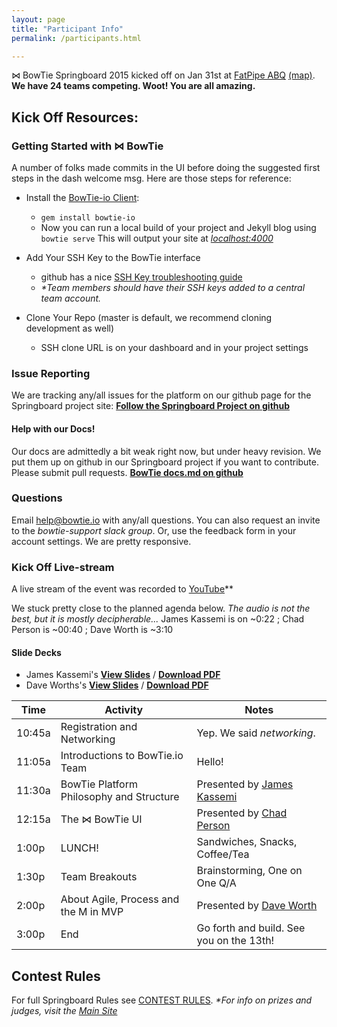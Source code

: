 ```yaml
---
layout: page
title: "Participant Info"
permalink: /participants.html

---
```

&#8904; BowTie Springboard 2015 kicked off on Jan 31st at [FatPipe ABQ](http://fatpipeabq.com) [(map)](https://www.google.com/maps/place/200+Broadway+Blvd+NE,+Albuquerque,+NM+87102/@35.084701,-106.6440609,17z/data=!3m1!4b1!4m2!3m1!1s0x87220cbc7ce053b3:0x87a438e1b38abc21). **We have 24 teams competing. Woot! You are all amazing.**

## Kick Off Resources:

### Getting Started with &#8904; BowTie
A number of folks made commits in the UI before doing the suggested first steps in the dash welcome msg. Here are those steps for reference:

- Install the [BowTie-io Client](https://github.com/bowtie-io/bowtie-io):
  - `gem install bowtie-io`
  - Now you can run a local build of your project and Jekyll blog using `bowtie serve` This will output your site at [*localhost:4000*](localhost:4000/)

- Add Your SSH Key to the BowTie interface
  - github has a nice [SSH Key troubleshooting guide](https://help.github.com/categories/ssh/)
  - _*Team members should have their SSH keys added to a central team account._


- Clone Your Repo (master is default, we recommend cloning development as well)
  - SSH clone URL is on your dashboard and in your project settings


### Issue Reporting
We are tracking any/all issues for the platform on our github page for the Springboard project site:
[**Follow the Springboard Project on github**](https://github.com/bowtie-io/springboard/issues)

#### Help with our Docs!
Our docs are admittedly a bit weak right now, but under heavy revision. We put them up on github in our Springboard project if you want to contribute. Please submit pull requests.
[**BowTie docs.md on github**](https://github.com/bowtie-io/springboard/blob/master/bowtie-docs.md)


### Questions
Email [help@bowtie.io](mailto:help@bowtie.io) with any/all questions. You can also request an invite to the _bowtie-support slack group_.
Or, use the feedback form in your account settings. We are pretty responsive.

### Kick Off Live-stream
A live stream of the event was recorded to [YouTube](https://www.youtube.com/watch?v=wYPIYfhhvUo "A-100 Live Feed")**

We stuck pretty close to the planned agenda below. _The audio is not the best, but it is mostly decipherable..._
James Kassemi is on ~0:22 ; Chad Person is ~00:40 ; Dave Worth is ~3:10

#### Slide Decks

- James Kassemi's [**View Slides**](https://drive.google.com/file/d/0B0wmQOOMkBRnWXVJckxBT05QZWs/view?usp=sharing)    /  [**Download PDF**](/slides/Bowtie-Springboard-Presentation-James-Kassemi.pdf)
- Dave Worths's [**View Slides**](https://drive.google.com/file/d/0B0wmQOOMkBRnVzNITGEyZjJyRVU/view?usp=sharing)  /  [**Download PDF**](/slides/Bowtie-Springboard-Presentation-David-Worth.pdf)

Time | Activity | Notes
--- | --- | ---
10:45a | Registration and Networking | Yep. We said _networking_.
11:05a | Introductions to BowTie.io Team | Hello!
11:30a | BowTie Platform Philosophy and Structure | Presented by [James Kassemi](https://twitter.com/jkassemi)
12:15a | The &#8904; BowTie UI | Presented by [Chad Person](https://twitter.com/chadperson)
1:00p | LUNCH! | Sandwiches, Snacks, Coffee/Tea
1:30p | Team Breakouts | Brainstorming, One on One Q/A
2:00p | About Agile, Process and the M in MVP | Presented by [Dave Worth](https://twitter.com/david_e_worth)
3:00p | End | Go forth and build. See you on the 13th!

## Contest Rules
For full Springboard Rules see [CONTEST RULES](/contest-format.html).
_*For info on prizes and judges, visit the [Main Site](/)_
